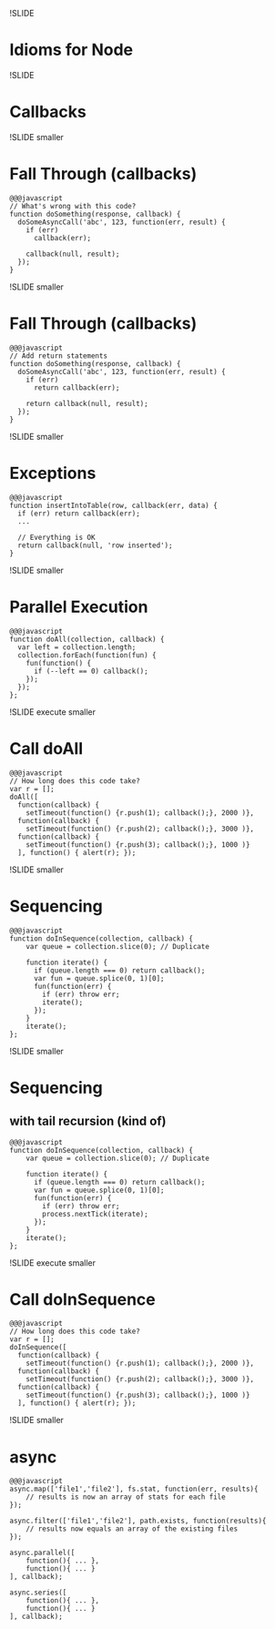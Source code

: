 !SLIDE
# Idioms for Node

!SLIDE
# Callbacks

!SLIDE smaller
# Fall Through (callbacks)

    @@@javascript
    // What's wrong with this code?
    function doSomething(response, callback) {
      doSomeAsyncCall('abc', 123, function(err, result) {
        if (err)
          callback(err);

        callback(null, result);
      });
    }

!SLIDE smaller
# Fall Through (callbacks)

    @@@javascript
    // Add return statements
    function doSomething(response, callback) {
      doSomeAsyncCall('abc', 123, function(err, result) {
        if (err)
          return callback(err);

        return callback(null, result);
      });
    }

!SLIDE smaller
# Exceptions
    @@@javascript
    function insertIntoTable(row, callback(err, data) {
      if (err) return callback(err);
      ...

      // Everything is OK
      return callback(null, 'row inserted');
    }



!SLIDE smaller
# Parallel Execution
    @@@javascript
    function doAll(collection, callback) {
      var left = collection.length;
      collection.forEach(function(fun) {
        fun(function() {
          if (--left == 0) callback();
        });
      });
    };

!SLIDE execute smaller
# Call doAll
    @@@javascript
    // How long does this code take?
    var r = [];
    doAll([
      function(callback) { 
        setTimeout(function() {r.push(1); callback();}, 2000 )},
      function(callback) { 
        setTimeout(function() {r.push(2); callback();}, 3000 )},
      function(callback) { 
        setTimeout(function() {r.push(3); callback();}, 1000 )}
      ], function() { alert(r); });
 




!SLIDE smaller
# Sequencing

    @@@javascript
    function doInSequence(collection, callback) {
        var queue = collection.slice(0); // Duplicate

        function iterate() {
          if (queue.length === 0) return callback();
          var fun = queue.splice(0, 1)[0];
          fun(function(err) {
            if (err) throw err; 
            iterate();
          });
        }
        iterate();
    };



!SLIDE smaller
# Sequencing
## with tail recursion (kind of)

    @@@javascript
    function doInSequence(collection, callback) {
        var queue = collection.slice(0); // Duplicate

        function iterate() {
          if (queue.length === 0) return callback();
          var fun = queue.splice(0, 1)[0];
          fun(function(err) {
            if (err) throw err; 
            process.nextTick(iterate);
          });
        }
        iterate();
    };


!SLIDE execute smaller
# Call doInSequence
    @@@javascript
    // How long does this code take?
    var r = [];
    doInSequence([
      function(callback) { 
        setTimeout(function() {r.push(1); callback();}, 2000 )},
      function(callback) { 
        setTimeout(function() {r.push(2); callback();}, 3000 )},
      function(callback) { 
        setTimeout(function() {r.push(3); callback();}, 1000 )}
      ], function() { alert(r); });
 


!SLIDE smaller
# async

    @@@javascript
    async.map(['file1','file2'], fs.stat, function(err, results){
        // results is now an array of stats for each file
    });

    async.filter(['file1','file2'], path.exists, function(results){
        // results now equals an array of the existing files
    });

    async.parallel([
        function(){ ... },
        function(){ ... }
    ], callback);

    async.series([
        function(){ ... },
        function(){ ... }
    ], callback);





